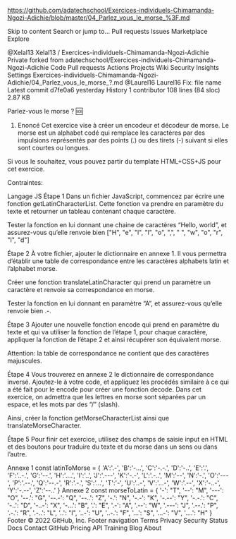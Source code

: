https://github.com/adatechschool/Exercices-individuels-Chimamanda-Ngozi-Adichie/blob/master/04_Parlez_vous_le_morse_%3F.md

Skip to content
Search or jump to…
Pull requests
Issues
Marketplace
Explore
 
@Xelal13 
Xelal13
/
Exercices-individuels-Chimamanda-Ngozi-Adichie
Private
forked from adatechschool/Exercices-individuels-Chimamanda-Ngozi-Adichie
Code
Pull requests
Actions
Projects
Wiki
Security
Insights
Settings
Exercices-individuels-Chimamanda-Ngozi-Adichie/04_Parlez_vous_le_morse_?.md
@Laurel16
Laurel16 Fix: file name
Latest commit d7fe0a6 yesterday
 History
 1 contributor
108 lines (84 sloc)  2.87 KB

Parlez-vous le morse ? 🆘
1. Enoncé
Cet exercice vise à créer un encodeur et décodeur de morse. Le morse est un alphabet codé qui remplace les caractères par des impulsions représentés par des points (.) ou des tirets (-) suivant si elles sont courtes ou longues.

Si vous le souhaitez, vous pouvez partir du template HTML+CSS+JS pour cet exercice.

Contraintes:

Langage JS
Étape 1
Dans un fichier JavaScript, commencez par écrire une fonction getLatinCharacterList. Cette fonction va prendre en paramètre du texte et retourner un tableau contenant chaque caractère.

Tester la fonction en lui donnant une chaine de caractères “Hello, world”, et assurez-vous qu’elle renvoie bien ["H", "e", "l", "l", "o", ",", " ", "w", "o", "r", "l", "d"]

Étape 2
À votre fichier, ajouter le dictionnaire en annexe 1. Il vous permettra d’établir une table de correspondance entre les caractères alphabets latin et l’alphabet morse.

Créer une fonction translateLatinCharacter qui prend un paramètre un caractère et renvoie sa correspondance en morse.

Tester la fonction en lui donnant en paramètre “A”, et assurez-vous qu’elle renvoie bien .-.

Étape 3
Ajouter une nouvelle fonction encode qui prend en paramètre du texte et qui va utiliser la fonction de l’étape 1, pour chaque caractère, appliquer la fonction de l’étape 2 et ainsi récupérer son équivalent morse.

Attention: la table de correspondance ne contient que des caractères majuscules.

Étape 4
Vous trouverez en annexe 2 le dictionnaire de correspondance inversé. Ajoutez-le à votre code, et appliquez les procédés similaire à ce qui a été fait pour le encode pour créer une fonction decode. Dans cet exercice, on admettra que les lettres en morse sont séparées par un espace, et les mots par des “/” (slash).

Ainsi, créer la fonction getMorseCharacterList ainsi que translateMorseCharacter.

Étape 5
Pour finir cet exercice, utilisez des champs de saisie input en HTML et des boutons pour traduire du texte et du morse dans un sens ou dans l’autre.

Annexe 1
const latinToMorse = {
  'A':'.-',
  'B':'-...',
  'C':'-.-.',
  'D':'-..',
  'E':'.',
  'F':'..-.',
  'G':'--.',
  'H':'....',
  'I':'..',
  'J':'.---',
  'K':'-.-',
  'L':'.-..',
  'M':'--',
  'N':'-.',
  'O':'---',
  'P':'.--.',
  'Q':'--.-',
  'R':'.-.',
  'S':'...',
  'T':'-',
  'U':'..-',
  'V':'...-',
  'W':'.--',
  'X':'-..-',
  'Y':'-.--',
  'Z':'--..'
}
Annexe 2
const morseToLatin = {
  '-': "T",
  '--': "M",
  '---': "O",
  '--.': "G",
  '--.-': "Q",
  '--..': "Z",
  '-.': "N",
  '-.-': "K",
  '-.--': "Y",
  '-.-.': "C",
  '-..': "D",
  '-..-': "X",
  '-...': "B",
  '.': "E",
  '.-': "A",
  '.--': "W",
  '.---': "J",
  '.--.': "P",
  '.-.': "R",
  '.-..': "L",
  '..': "I",
  '..-': "U",
  '..-.': "F",
  '...': "S",
  '...-': "V",
  '....': "H"
}
Footer
© 2022 GitHub, Inc.
Footer navigation
Terms
Privacy
Security
Status
Docs
Contact GitHub
Pricing
API
Training
Blog
About
